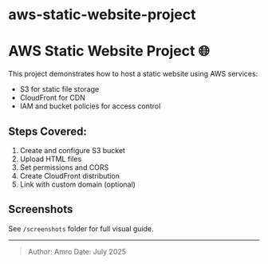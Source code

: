 # aws-static-website-project
# AWS Static Website Project 🌐

This project demonstrates how to host a static website using AWS services:
- S3 for static file storage
- CloudFront for CDN
- IAM and bucket policies for access control

## Steps Covered:
1. Create and configure S3 bucket
2. Upload HTML files
3. Set permissions and CORS
4. Create CloudFront distribution
5. Link with custom domain (optional)

## Screenshots
See `/screenshots` folder for full visual guide.

---

> Author: Amro
> Date: July 2025
